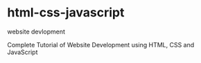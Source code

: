 # html-css-javascript
website devlopment

Complete Tutorial of Website Development using HTML, CSS and JavaScript
